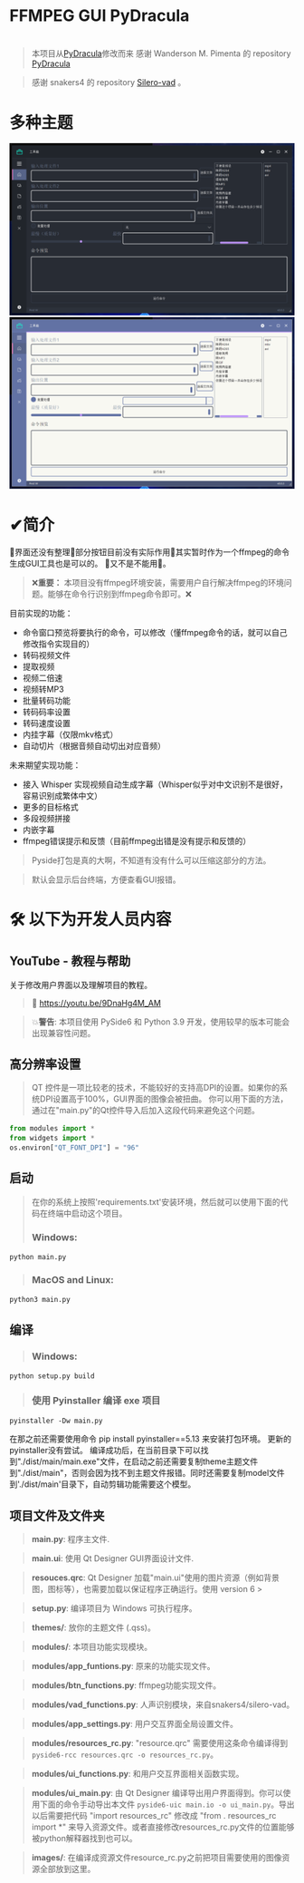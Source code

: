 # FFMPEG GUI PyDracula 
# 

> 本项目从[PyDracula](https://github.com/Wanderson-Magalhaes/Modern_GUI_PyDracula_PySide6_or_PyQt6)修改而来
> 感谢 Wanderson M. Pimenta 的 repository [PyDracula](https://github.com/Wanderson-Magalhaes/Modern_GUI_PyDracula_PySide6_or_PyQt6)

> 感谢 snakers4 的 repository [Silero-vad](https://github.com/snakers4/silero-vad) 。

# 多种主题
![PyDracula_Default_Dark](https://github.com/peach-water/ffmpeg-GUI-with-PyDracula/blob/master/gallery/dark_theme.png?raw=true)
![PyDracula_Light](https://github.com/peach-water/ffmpeg-GUI-with-PyDracula/blob/master/gallery/light_theme.png?raw=true)

# ✔简介

🤣界面还没有整理🤣部分按钮目前没有实际作用🤣其实暂时作为一个ffmpeg的命令生成GUI工具也是可以的。
🤣又不是不能用🤣。

> ❌**重要：** 本项目没有ffmpeg环境安装，需要用户自行解决ffmpeg的环境问题。能够在命令行识别到ffmpeg命令即可。❌

目前实现的功能：
* 命令窗口预览将要执行的命令，可以修改（懂ffmpeg命令的话，就可以自己修改指令实现目的）
* 转码视频文件
* 提取视频
* 视频二倍速
* 视频转MP3
* 批量转码功能
* 转码码率设置
* 转码速度设置
* 内挂字幕（仅限mkv格式）
* 自动切片（根据音频自动切出对应音频）

未来期望实现功能：
* 接入 Whisper 实现视频自动生成字幕（Whisper似乎对中文识别不是很好，容易识别成繁体中文）
* 更多的目标格式
* 多段视频拼接
* 内嵌字幕
* ffmpeg错误提示和反馈（目前ffmpeg出错是没有提示和反馈的）

> Pyside打包是真的大啊，不知道有没有什么可以压缩这部分的方法。

> 默认会显示后台终端，方便查看GUI报错。

# 🛠 以下为开发人员内容

## YouTube - 教程与帮助
关于修改用户界面以及理解项目的教程。
> 🔗 https://youtu.be/9DnaHg4M_AM

> 💥**警告**: 本项目使用 PySide6 和 Python 3.9 开发，使用较早的版本可能会出现兼容性问题。

## 高分辨率设置

> QT 控件是一项比较老的技术，不能较好的支持高DPI的设置。如果你的系统DPI设置高于100%，GUI界面的图像会被扭曲。
> 你可以用下面的方法，通过在"main.py"的Qt控件导入后加入这段代码来避免这个问题。

```python
from modules import *
from widgets import *
os.environ["QT_FONT_DPI"] = "96"
```

## 启动
> 在你的系统上按照'requirements.txt'安装环境，然后就可以使用下面的代码在终端中启动这个项目。
> ### **Windows**:
```console
python main.py
```
> ### **MacOS and Linux**:
```console
python3 main.py
```
## 编译
> ### **Windows**:
```console
python setup.py build
```
> ### 使用 Pyinstaller 编译 exe 项目
```console
pyinstaller -Dw main.py 
```
在那之前还需要使用命令 pip install pyinstaller==5.13 来安装打包环境。
更新的pyinstaller没有尝试。
编译成功后，在当前目录下可以找到"./dist/main/main.exe"文件，在启动之前还需要复制theme主题文件到"./dist/main"，否则会因为找不到主题文件报错。同时还需要复制model文件到'./dist/main'目录下，自动剪辑功能需要这个模型。

## 项目文件及文件夹
> **main.py**: 程序主文件.

> **main.ui**: 使用 Qt Designer GUI界面设计文件.

> **resouces.qrc**: Qt Designer 加载"main.ui"使用的图片资源（例如背景图，图标等），也需要加载以保证程序正确运行。使用 version 6 >

> **setup.py**: 编译项目为 Windows 可执行程序。

> **themes/**: 放你的主题文件 (.qss)。

> **modules/**: 本项目功能实现模块。

> **modules/app_funtions.py**: 原来的功能实现文件。

> **modules/btn_functions.py**: ffmpeg功能实现文件。

> **modules/vad_functions.py**: 人声识别模块，来自snakers4/silero-vad。

> **modules/app_settings.py**: 用户交互界面全局设置文件。

> **modules/resources_rc.py**: "resource.qrc" 需要使用这条命令编译得到 ```pyside6-rcc resources.qrc -o resources_rc.py```。

> **modules/ui_functions.py**: 和用户交互界面相关函数实现。

> **modules/ui_main.py**: 由 Qt Designer 编译导出用户界面得到。你可以使用下面的命令手动导出本文件 ```pyside6-uic main.io -o ui_main.py```。导出以后需要把代码 "import resources_rc" 修改成 "from . resources_rc import *" 来导入资源文件。或者直接修改resources_rc.py文件的位置能够被python解释器找到也可以。

> **images/**: 在编译成资源文件resource_rc.py之前把项目需要使用的图像资源全部放到这里。



